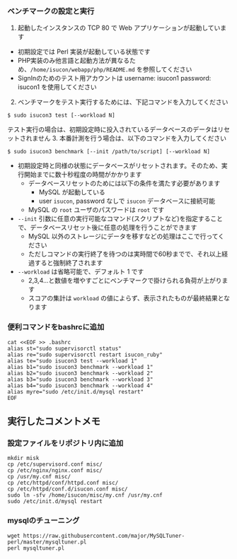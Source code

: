 ### ベンチマークの設定と実行

1. 起動したインスタンスの TCP 80 で Web アプリケーションが起動しています
  * 初期設定では Perl 実装が起動している状態です
  * PHP実装のみ他言語と起動方法が異なるため、`/home/isucon/webapp/php/README.md` を参照してください
  * SignInのためのテスト用アカウントは username: isucon1 password: isucon1 を使用してください
2. ベンチマークをテスト実行するためには、下記コマンドを入力してください
  
  ```
  $ sudo isucon3 test [--workload N]
  ```
  
  テスト実行の場合は、初期設定時に投入されているデータベースのデータはリセットされません
3. 本番計測を行う場合は、以下のコマンドを入力してください
  
  ```
  $ sudo isucon3 benchmark [--init /path/to/script] [--workload N]
  ```
  
  * 初期設定時と同様の状態にデータベースがリセットされます。そのため、実行開始までに数十秒程度の時間がかかります
    * データベースリセットのためには以下の条件を満たす必要があります
      * MySQL が起動している
      * user `isucon`, password なしで `isucon` データベースに接続可能
    * MySQL の `root` ユーザのパスワードは `root` です
  * `--init` 引数に任意の実行可能なコマンド(スクリプトなど)を指定することで、データベースリセット後に任意の処理を行うことができます
    * MySQL 以外のストレージにデータを移すなどの処理はここで行ってください
    * ただしコマンドの実行終了を待つのは実時間で60秒までで、それ以上経過すると強制終了されます
  * `--workload` は省略可能で、デフォルト 1 です
    * 2,3,4...と数値を増やすごとにベンチマークで掛けられる負荷が上がります
    * スコアの集計は `workload` の値によらず、表示されたものが最終結果となります

### 便利コマンドをbashrcに追加

```
cat <<EOF >> .bashrc
alias st="sudo supervisorctl status"
alias re="sudo supervisorctl restart isucon_ruby"
alias te="sudo isucon3 test --workload 1"
alias b1="sudo isucon3 benchmark --workload 1"
alias b2="sudo isucon3 benchmark --workload 2"
alias b3="sudo isucon3 benchmark --workload 3"
alias b4="sudo isucon3 benchmark --workload 4"
alias myre="sudo /etc/init.d/mysql restart"
EOF
```

## 実行したコメントメモ

### 設定ファイルをリポジトリ内に追加

```
mkdir misk
cp /etc/supervisord.conf misc/
cp /etc/nginx/nginx.conf misc/
cp /usr/my.cnf misc/
cp /etc/httpd/conf/httpd.conf misc/
cp /etc/httpd/conf.d/isucon.conf misc/
sudo ln -sfv /home/isucon/misc/my.cnf /usr/my.cnf
sudo /etc/init.d/mysql restart
```

### mysqlのチューニング

```
wget https://raw.githubusercontent.com/major/MySQLTuner-perl/master/mysqltuner.pl
perl mysqltuner.pl
```
